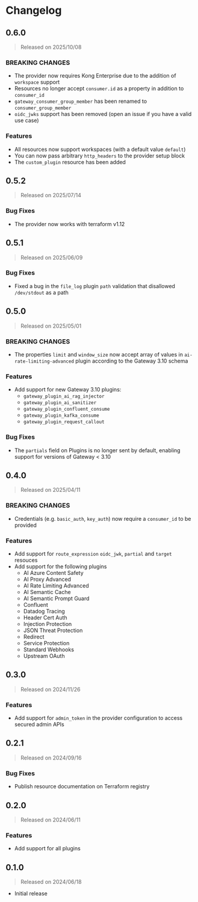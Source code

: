 # Changelog

## 0.6.0
> Released on 2025/10/08

### BREAKING CHANGES

* The provider now requires Kong Enterprise due to the addition of `workspace` support
* Resources no longer accept `consumer.id` as a property in addition to `consumer_id`
* `gateway_consumer_group_member` has been renamed to `consumer_group_member`
* `oidc_jwks` support has been removed (open an issue if you have a valid use case)

### Features

* All resources now support workspaces (with a default value `default`)
* You can now pass arbitrary `http_headers` to the provider setup block
* The `custom_plugin` resource has been added

## 0.5.2
> Released on 2025/07/14

### Bug Fixes

* The provider now works with terraform v1.12

## 0.5.1
> Released on 2025/06/09

### Bug Fixes

* Fixed a bug in the `file_log` plugin `path` validation that disallowed `/dev/stdout` as a path

## 0.5.0
> Released on 2025/05/01

### BREAKING CHANGES

* The properties `limit` and `window_size` now accept array of values in `ai-rate-limiting-advanced` plugin according to the Gateway 3.10 schema

### Features

* Add support for new Gateway 3.10 plugins:
  * `gateway_plugin_ai_rag_injector`
  * `gateway_plugin_ai_sanitizer`
  * `gateway_plugin_confluent_consume`
  * `gateway_plugin_kafka_consume`
  * `gateway_plugin_request_callout`

### Bug Fixes

* The `partials` field on Plugins is no longer sent by default, enabling support for versions of Gateway < 3.10

## 0.4.0
> Released on 2025/04/11

### BREAKING CHANGES

* Credentials (e.g. `basic_auth`, `key_auth`) now require a `consumer_id` to be provided

### Features
* Add support for `route_expression` `oidc_jwk`, `partial` and `target` resouces
* Add support for the following plugins
  * AI Azure Content Safety
  * AI Proxy Advanced
  * AI Rate Limiting Advanced
  * AI Semantic Cache
  * AI Semantic Prompt Guard
  * Confluent
  * Datadog Tracing
  * Header Cert Auth
  * Injection Protection
  * JSON Threat Protection
  * Redirect
  * Service Protection
  * Standard Webhooks
  * Upstream OAuth


## 0.3.0
> Released on 2024/11/26

### Features
* Add support for `admin_token` in the provider configuration to access secured admin APIs

## 0.2.1
> Released on 2024/09/16

### Bug Fixes
* Publish resource documentation on Terraform registry

## 0.2.0
> Released on 2024/06/11

### Features
* Add support for all plugins

## 0.1.0
> Released on 2024/06/18

* Initial release